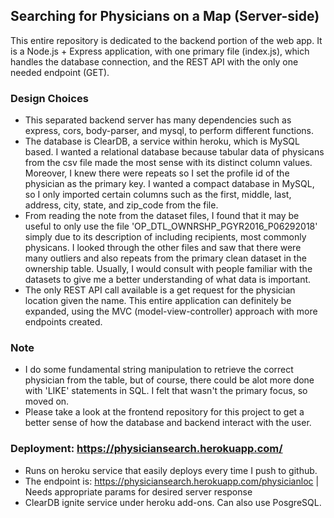 ## Searching for Physicians on a Map (Server-side)

This entire repository is dedicated to the backend portion of the web app. It is a Node.js + Express application, with one primary file (index.js), which handles the database connection, and the REST API with the only one needed endpoint (GET).

### Design Choices
- This separated backend server has many dependencies such as express, cors, body-parser, and mysql, to perform different functions.
- The database is ClearDB, a service within heroku, which is MySQL based. I wanted a relational database because tabular data of physicans from the csv file made the most sense with its distinct column values. Moreover, I knew there were repeats so I set the profile id of the physician as the primary key. I wanted a compact database in MySQL, so I only imported certain columns such as the first, middle, last, address, city, state, and zip_code from the file. 
- From reading the note from the dataset files, I found that it may be useful to only use the file 'OP_DTL_OWNRSHP_PGYR2016_P06292018' simply due to its description of including recipients, most commonly physicans. I looked through the other files and saw that there were many outliers and also repeats from the primary clean dataset in the ownership table. Usually, I would consult with people familiar with the datasets to give me a better understanding of what data is important. 
- The only REST API call available is a get request for the physician location given the name. This entire application can definitely be expanded, using the MVC (model-view-controller) approach with more endpoints created. 

### Note
- I do some fundamental string manipulation to retrieve the correct physician from the table, but of course, there could be alot more done with 'LIKE' statements in SQL. I felt that wasn't the primary focus, so moved on.
- Please take a look at the frontend repository for this project to get a better sense of how the database and backend interact with the user.


### Deployment: https://physiciansearch.herokuapp.com/ 
- Runs on heroku service that easily deploys every time I push to github. 
- The endpoint is: https://physiciansearch.herokuapp.com/physicianloc  |  Needs appropriate params for desired server response
- ClearDB ignite service under heroku add-ons. Can also use PosgreSQL.
